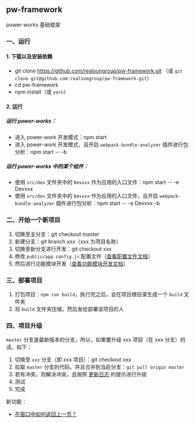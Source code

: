 ## pw-framework

power-works 基础框架

### 一、运行

#### 1. 下载以及安装依赖

- git clone https://github.com/realsungroup/pw-framework.git （或 `git clone git@github.com:realsungroup/pw-framework.git`）
- cd pw-framework
- npm install（或 `yarn`）

#### 2. 运行

##### 运行 power-works：

- 进入 power-work 开发模式：npm start
- 进入 power-work 开发模式，且开启 `webpack-bundle-analyzer` 插件进行包分析：npm start -- -b

##### 运行 power-works 中的某个组件：

- 使用 `src/dev` 文件夹中的 `Devxxx` 作为应用的入口文件：npm start -- -e Devxxx
- 使用 `src/dev` 文件夹中的 `Devxxx` 作为应用的入口文件，且开启 `webpack-bundle-analyzer` 插件进行包分析：npm start -- -e Devxxx -b

### 二、开始一个新项目

1. 切换至主分支：git checkout master
2. 新建分支：git branch xxx（xxx 为项目名称）
3. 切换至新分支进行开发：git checkout xxx
4. 修改 `public/app.config.js` 配置文件（[查看配置文件文档](./docs/app-config.md)）
5. 然后进行功能模块开发（[查看功能模块开发文档](./docs/develop.md)）

### 三、部署项目

1. 打包项目：`npm run build`，执行完之后，会在项目根目录生成一个 `build` 文件夹
2. 将 `build` 文件夹压缩，然后发给部署该项目的人

### 四、项目升级

`master` 分支是最新版本的分支，所以，如果要升级 xxx 项目（在 xxx 分支）的话，如下：

1. 切换至 `xxx` 分支（即 xxx 项目）：git checkout xxx
2. 拉取 `master` 分支的代码，并且合并到当前分支：`git pull origin master`
3. 若有冲突，则解决冲突，且按照 [更新日志](./docs/changelog.md) 的提示进行升级
4. 测试
5. 完成


新功能：
- [在窗口中如何返回上一页？](./docs/iframe.md)

